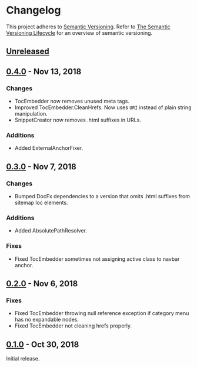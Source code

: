 # Changelog
This project adheres to [Semantic Versioning](http://semver.org/spec/v2.0.0.html). Refer to 
[The Semantic Versioning Lifecycle](https://www.jeremytcd.com/articles/the-semantic-versioning-lifecycle)
for an overview of semantic versioning.

## [Unreleased](https://github.com/JeremyTCD/DocFx.Plugins/compare/0.4.0...HEAD)

## [0.4.0](https://github.com/JeremyTCD/DocFx.Plugins/compare/0.3.0...0.4.0) - Nov 13, 2018 
### Changes
- TocEmbedder now removes unused meta tags.
- Improved TocEmbedder.CleanHrefs. Now uses `URI` instead of plain string manipulation.
- SnippetCreator now removes .html suffixes in URLs.
### Additions
- Added ExternalAnchorFixer.

## [0.3.0](https://github.com/JeremyTCD/DocFx.Plugins/compare/0.2.0...0.3.0) - Nov 7, 2018 
### Changes
- Bumped DocFx dependencies to a version that omits .html suffixes from sitemap loc elements.
### Additions
- Added AbsolutePathResolver.
### Fixes
- Fixed TocEmbedder sometimes not assigning active class to navbar anchor.

## [0.2.0](https://github.com/JeremyTCD/DocFx.Plugins/compare/0.1.0...0.2.0) - Nov 6, 2018 
### Fixes
- Fixed TocEmbedder throwing null reference exception if category menu has no expandable nodes.
- Fixed TocEmbedder not cleaning hrefs properly.

## [0.1.0](https://github.com/JeremyTCD/DocFx.Plugins/compare/0.1.0...0.1.0) - Oct 30, 2018 
Initial release.